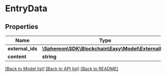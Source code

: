# EntryData

## Properties
Name | Type | Description | Notes
------------ | ------------- | ------------- | -------------
**external_ids** | [**\Sphereon\SDK\Blockchain\Easy\Model\ExternalId[]**](ExternalId.md) | External Ids | [optional] 
**content** | **string** | Content | [optional] 

[[Back to Model list]](../README.md#documentation-for-models) [[Back to API list]](../README.md#documentation-for-api-endpoints) [[Back to README]](../README.md)


